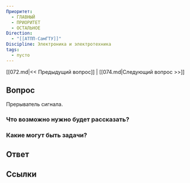```yaml
---
Приоритет:
  - ГЛАВНЫЙ
  - ПРИОРИТЕТ
  - ОСТАЛЬНОЕ
Direction:
  - "[[АТПП-СамГТУ]]" 
Discipline: Электроника и электротехника 
tags:
  - пусто
---
```

[[072.md|<< Предыдущий вопрос]] | [[074.md|Следующий вопрос >>]]
## Вопрос

Прерыватель сигнала.

### Что возможно нужно будет рассказать?

### Какие могут быть задачи?

## Ответ

## Ссылки
